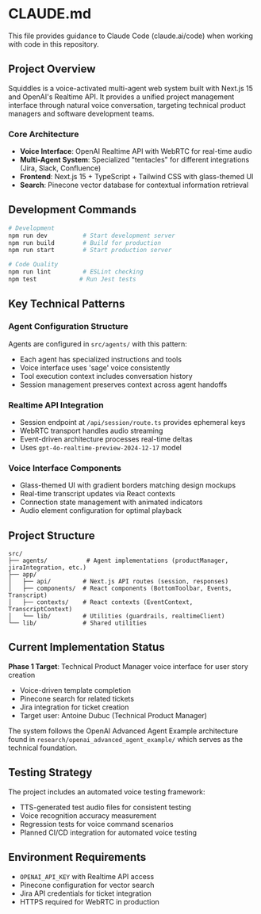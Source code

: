 # CLAUDE.md

This file provides guidance to Claude Code (claude.ai/code) when working with code in this repository.

## Project Overview

Squiddles is a voice-activated multi-agent web system built with Next.js 15 and OpenAI's Realtime API. It provides a unified project management interface through natural voice conversation, targeting technical product managers and software development teams.

### Core Architecture
- **Voice Interface**: OpenAI Realtime API with WebRTC for real-time audio
- **Multi-Agent System**: Specialized "tentacles" for different integrations (Jira, Slack, Confluence)
- **Frontend**: Next.js 15 + TypeScript + Tailwind CSS with glass-themed UI
- **Search**: Pinecone vector database for contextual information retrieval

## Development Commands

```bash
# Development
npm run dev          # Start development server
npm run build        # Build for production
npm run start        # Start production server

# Code Quality
npm run lint         # ESLint checking
npm test            # Run Jest tests
```

## Key Technical Patterns

### Agent Configuration Structure
Agents are configured in `src/agents/` with this pattern:
- Each agent has specialized instructions and tools
- Voice interface uses 'sage' voice consistently
- Tool execution context includes conversation history
- Session management preserves context across agent handoffs

### Realtime API Integration
- Session endpoint at `/api/session/route.ts` provides ephemeral keys
- WebRTC transport handles audio streaming
- Event-driven architecture processes real-time deltas
- Uses `gpt-4o-realtime-preview-2024-12-17` model

### Voice Interface Components
- Glass-themed UI with gradient borders matching design mockups
- Real-time transcript updates via React contexts
- Connection state management with animated indicators
- Audio element configuration for optimal playback

## Project Structure

```
src/
├── agents/           # Agent implementations (productManager, jiraIntegration, etc.)
├── app/
│   ├── api/         # Next.js API routes (session, responses)
│   ├── components/  # React components (BottomToolbar, Events, Transcript)
│   ├── contexts/    # React contexts (EventContext, TranscriptContext)
│   └── lib/         # Utilities (guardrails, realtimeClient)
└── lib/             # Shared utilities
```

## Current Implementation Status

**Phase 1 Target**: Technical Product Manager voice interface for user story creation
- Voice-driven template completion
- Pinecone search for related tickets
- Jira integration for ticket creation
- Target user: Antoine Dubuc (Technical Product Manager)

The system follows the OpenAI Advanced Agent Example architecture found in `research/openai_advanced_agent_example/` which serves as the technical foundation.

## Testing Strategy

The project includes an automated voice testing framework:
- TTS-generated test audio files for consistent testing
- Voice recognition accuracy measurement
- Regression tests for voice command scenarios
- Planned CI/CD integration for automated voice testing

## Environment Requirements

- `OPENAI_API_KEY` with Realtime API access
- Pinecone configuration for vector search
- Jira API credentials for ticket integration
- HTTPS required for WebRTC in production